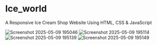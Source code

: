 # Ice_world
A Responsive Ice Cream Shop Website Using HTML, CSS &amp; JavaScript


![Screenshot 2025-05-09 195046](https://github.com/user-attachments/assets/c83ff2f1-fda4-44f0-8857-3a3ec88ca6cc)
![Screenshot 2025-05-09 195114](https://github.com/user-attachments/assets/af063762-d95f-4c87-bbae-888fc319779e)
![Screenshot 2025-05-09 195139](https://github.com/user-attachments/assets/4e47a80f-8947-4fb4-b0c7-b8880af125e3)
![Screenshot 2025-05-09 195149](https://github.com/user-attachments/assets/7b649855-b656-470d-a3d7-a9743b3f1d97)
